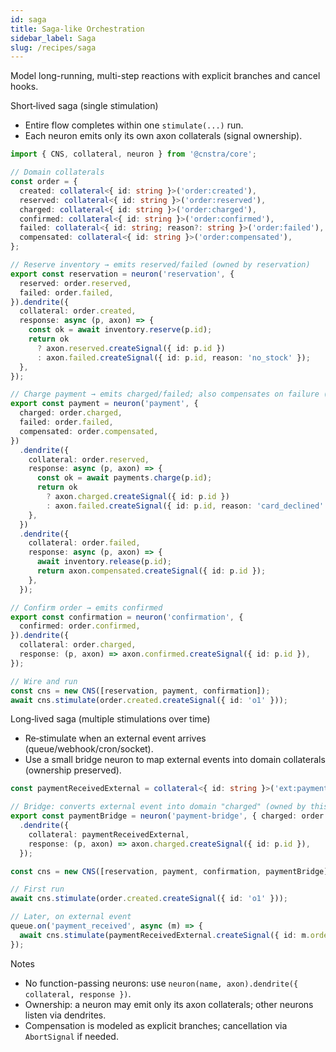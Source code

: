 ```yaml
---
id: saga
title: Saga-like Orchestration
sidebar_label: Saga
slug: /recipes/saga
---
```


Model long-running, multi-step reactions with explicit branches and cancel hooks.

Short‑lived saga (single stimulation)
- Entire flow completes within one `stimulate(...)` run.
- Each neuron emits only its own axon collaterals (signal ownership).

```ts
import { CNS, collateral, neuron } from '@cnstra/core';

// Domain collaterals
const order = {
  created: collateral<{ id: string }>('order:created'),
  reserved: collateral<{ id: string }>('order:reserved'),
  charged: collateral<{ id: string }>('order:charged'),
  confirmed: collateral<{ id: string }>('order:confirmed'),
  failed: collateral<{ id: string; reason?: string }>('order:failed'),
  compensated: collateral<{ id: string }>('order:compensated'),
};

// Reserve inventory → emits reserved/failed (owned by reservation)
export const reservation = neuron('reservation', {
  reserved: order.reserved,
  failed: order.failed,
}).dendrite({
  collateral: order.created,
  response: async (p, axon) => {
    const ok = await inventory.reserve(p.id);
    return ok
      ? axon.reserved.createSignal({ id: p.id })
      : axon.failed.createSignal({ id: p.id, reason: 'no_stock' });
  },
});

// Charge payment → emits charged/failed; also compensates on failure (releases stock)
export const payment = neuron('payment', {
  charged: order.charged,
  failed: order.failed,
  compensated: order.compensated,
})
  .dendrite({
    collateral: order.reserved,
    response: async (p, axon) => {
      const ok = await payments.charge(p.id);
      return ok
        ? axon.charged.createSignal({ id: p.id })
        : axon.failed.createSignal({ id: p.id, reason: 'card_declined' });
    },
  })
  .dendrite({
    collateral: order.failed,
    response: async (p, axon) => {
      await inventory.release(p.id);
      return axon.compensated.createSignal({ id: p.id });
    },
  });

// Confirm order → emits confirmed
export const confirmation = neuron('confirmation', {
  confirmed: order.confirmed,
}).dendrite({
  collateral: order.charged,
  response: (p, axon) => axon.confirmed.createSignal({ id: p.id }),
});

// Wire and run
const cns = new CNS([reservation, payment, confirmation]);
await cns.stimulate(order.created.createSignal({ id: 'o1' }));
```

Long‑lived saga (multiple stimulations over time)
- Re‑stimulate when an external event arrives (queue/webhook/cron/socket).
- Use a small bridge neuron to map external events into domain collaterals (ownership preserved).

```ts
const paymentReceivedExternal = collateral<{ id: string }>('ext:payment-received');

// Bridge: converts external event into domain "charged" (owned by this bridge)
export const paymentBridge = neuron('payment-bridge', { charged: order.charged })
  .dendrite({
    collateral: paymentReceivedExternal,
    response: (p, axon) => axon.charged.createSignal({ id: p.id }),
  });

const cns = new CNS([reservation, payment, confirmation, paymentBridge]);

// First run
await cns.stimulate(order.created.createSignal({ id: 'o1' }));

// Later, on external event
queue.on('payment_received', async (m) => {
  await cns.stimulate(paymentReceivedExternal.createSignal({ id: m.orderId }));
});
```

Notes
- No function-passing neurons: use `neuron(name, axon).dendrite({ collateral, response })`.
- Ownership: a neuron may emit only its axon collaterals; other neurons listen via dendrites.
- Compensation is modeled as explicit branches; cancellation via `AbortSignal` if needed.
